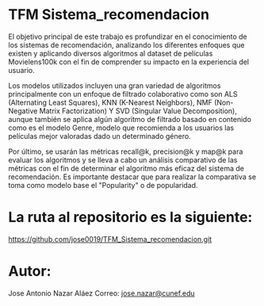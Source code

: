 # TFM Sistema_recomendacion
El objetivo principal de este trabajo es profundizar en el conocimiento de los sistemas de recomendación, analizando los diferentes enfoques que existen
y aplicando diversos algoritmos al dataset de películas Movielens100k con el fin de comprender su impacto en la experiencia del usuario.

Los modelos utilizados incluyen una gran variedad de algoritmos principalmente con un enfoque de filtrado colaborativo como son ALS (Alternating Least Squares), KNN (K-Nearest Neighbors), NMF (Non-Negative Matrix Factorization) Y SVD (Singular Value Decomposition), aunque también se aplica algún algoritmo de filtrado basado en contenido como es el modelo Genre, modelo que recomienda a los usuarios las películas mejor valoradas dado un determinado género.

Por último, se usarán las métricas recall@k, precision@k y map@k para evaluar los algoritmos y se lleva a cabo un análisis comparativo de las métricas con el fin de determinar el algoritmo más eficaz del sistema de recomendación. Es importante destacar que para realizar la comparativa se toma como modelo base el "Popularity" o de popularidad.

# La ruta al repositorio es la siguiente:
https://github.com/jose0019/TFM_Sistema_recomendacion.git

# Autor:
Jose Antonio Nazar Aláez     Correo: jose.nazar@cunef.edu



